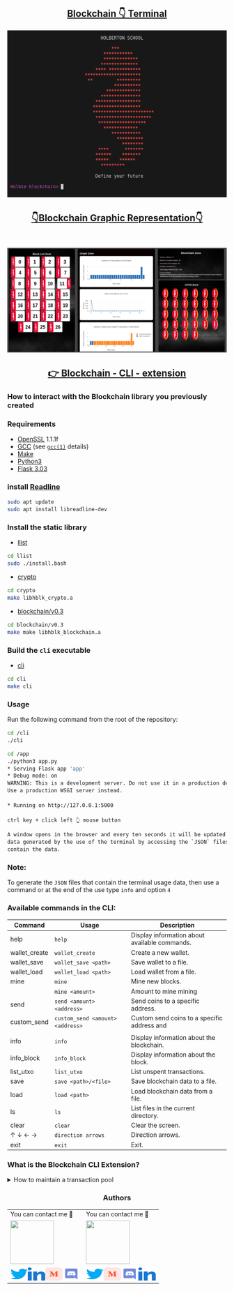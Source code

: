 <h2 align="center"><a href="https://github.com/crasride/blockchain_cli_extension/tree/master/cli"> Blockchain 👇 Terminal</a></h2>


<p align="center">
<img width="" height="" src="./media/Terminal.png">
</p>


<h2 align="center"><a href="https://github.com/crasride/blockchain_cli_extension/tree/jose/app"> 👇Blockchain Graphic Representation👇</a></h2>

<br>

<p align="center">
<img width="" height="" src="./app/img/vi1.png">
</p>


<h2 align="center"><a href="https://github.com/crasride/blockchain_cli_extension/tree/master/cli"> 👉 Blockchain - CLI - extension</a></h2>


### How to interact with the Blockchain library you previously created

### Requirements

* [OpenSSL](https://www.openssl.org/source/old/index.html) 1.1.1f
* [GCC](https://gcc.gnu.org/) (see [`gcc(1)`](https://www.man7.org/linux/man-pages/man1/gcc.1.html) details)
* [Make](https://www.gnu.org/software/make/)
* [Python3](https://www.python.org/)
* [Flask 3.03](https://flask.palletsprojects.com/en/3.0.x/)

### install [Readline](https://web.mit.edu/gnu/doc/html/rlman_2.html)
```bash
sudo apt update
sudo apt install libreadline-dev
```

### Install the static library

* [llist](./llist/)
```bash
cd llist
sudo ./install.bash
```

* [crypto](./crypto/)
```bash
cd crypto
make libhblk_crypto.a
```

* [blockchain/v0.3](./blockchain/v0.3/)
```bash
cd blockchain/v0.3
make make libhblk_blockchain.a
```

### Build the `cli` executable

* [cli](./cli/)
```bash
cd cli
make cli
```

### Usage

Run the following command from the root of the repository:

```bash
cd /cli
./cli
```

```bash
cd /app
./python3 app.py
* Serving Flask app 'app'
* Debug mode: on
WARNING: This is a development server. Do not use it in a production deployment.
Use a production WSGI server instead.

* Running on http://127.0.0.1:5000

ctrl key + click left 👆 mouse button

A window opens in the browser and every ten seconds it will be updated with the
data generated by the use of the terminal by accessing the `JSON` files that
contain the data.
```

### Note:

To generate the `JSON` files that contain the terminal usage data, then use a
command or at the end of the use type `info` and option `4`






### Available commands in the CLI:

| Command        | Usage                             | Description                                     |
| ---------------| --------------------------------- | ----------------------------------------------- |
| help           | `help`                            | Display information about available commands.   |
| wallet_create  | `wallet_create`                   | Create a new wallet.                            |
| wallet_save    | `wallet_save <path>`              | Save wallet to a file.                          |
| wallet_load    | `wallet_load <path>`              | Load wallet from a file.                        |
| mine           | `mine`                            | Mine new blocks.                                |
|                | `mine <amount>`                   | Amount to mine mining                           |
| send           | `send <amount> <address>`         | Send coins to a specific address.               |
| custom_send    | `custom_send <amount> <address>`  | Custom send coins to a specific address and     |
|                |                                   |                                                 |
| info           | `info`                            | Display information about the blockchain.       |
| info_block     | `info_block `                     | Display information about the block.            |
| list_utxo      | `list_utxo`                       | List unspent transactions.                      |
| save           | `save <path>/<file>`              | Save blockchain data to a file.                 |
| load           | `load <path>  `                   | Load blockchain data from a file.               |
| ls             | `ls`                              | List files in the current directory.            |
| clear          | `clear`                           | Clear the screen.                               |
| ↑ ↓ ← →        | `direction arrows`                | Direction arrows.                               |
| exit           | `exit`                            | Exit.                                           |




### What is the Blockchain CLI Extension?


<details>
<summary>How to maintain a transaction pool</summary>
<br>

</details>


<div align="center">

### Authors

|                                       |                                |
| ------------------------------------------------------- | --------------------------------------------------- |
| You can contact me 📩                                  | You can contact me 📩                               |
| [<img src="https://github.com/guenoel.png" width="100px" height="100px">](https://github.com/guenoel) | [<img src="https://github.com/crasride.png" width="100px" height="100px">](https://github.com/crasride) |
| <div align="center"><a href="https://twitter.com/GuenoelAndrieux" target="blank"><img src="./media/twitter.svg" alt="guenoel" height="30" width="40" /></a><a href="https://www.linkedin.com/in/guenoelandrieux/" target="blank"><img src="./media/linked-in-alt.svg" alt="guenoel" height="30" width="40" /></a><a href="https://medium.com/@5020" target="blank"><img src="./media/medium.svg" alt="@guenoel" height="30" width="40" /></a><a href="https://discord.gg/Guenoel#1989" target="blank"><img src="./media/discord.svg" alt="guenoel" height="30" width="40" /></a></div> | <div align="center"><a href="https://twitter.com/JosFern35900656" target="blank"><img src="./media/twitter.svg" alt="crasride" height="30" width="40" /></a><a href="https://medium.com/@4990" target="blank"><img src="./media/medium.svg" alt="@crasride" height="30" width="40" /></a><a href="https://discord.gg/José Fernandez Armas#7992" target="blank"><img src="./media/discord.svg" alt="crasride" height="30" width="40" /></a><a href="https://www.linkedin.com/in/jd-fernandez/" target="blank"><img src="./media/linked-in-alt.svg" alt="crasride" height="30" width="40" /></a></div> |

</div>










